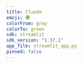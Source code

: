 ```yaml
---
title: Cluedo
emoji: 🕵️
colorFrom: gray
colorTo: green
sdk: streamlit
sdk_version: "1.37.1"
app_file: streamlit_app.py
pinned: false
---
```

